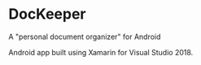 # DocKeeper
A "personal document organizer" for Android







Android app built using Xamarin for Visual Studio 2018.
